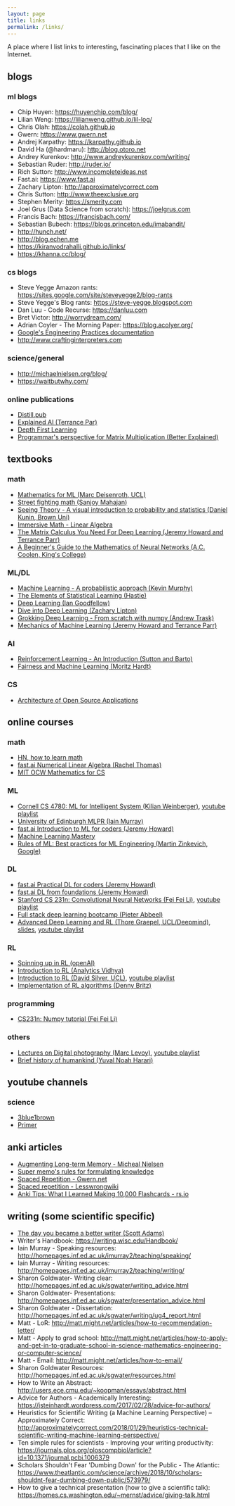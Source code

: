 ```yaml
---
layout: page
title: links
permalink: /links/
---
```


A place where I list links to interesting, fascinating places that I like on the Internet.  

## blogs  

### ml blogs  

* Chip Huyen: <https://huyenchip.com/blog/>
* Lilian Weng: <https://lilianweng.github.io/lil-log/>
* Chris Olah: <https://colah.github.io>
* Gwern: <https://www.gwern.net>
* Andrej Karpathy: <https://karpathy.github.io>
* David Ha (@hardmaru): <http://blog.otoro.net>
* Andrey Kurenkov: <http://www.andreykurenkov.com/writing/>
* Sebastian Ruder: <http://ruder.io/>
* Rich Sutton: <http://www.incompleteideas.net>
* Fast.ai: <https://www.fast.ai>
* Zachary Lipton: <http://approximatelycorrect.com>
* Chris Sutton: <http://www.theexclusive.org>
* Stephen Merity: <https://smerity.com>
* Joel Grus (Data Science from scratch): <https://joelgrus.com>
* Francis Bach: <https://francisbach.com/>
* Sebastian Bubech: <https://blogs.princeton.edu/imabandit/>
* <http://hunch.net/>
* <http://blog.echen.me>
* <https://kiranvodrahalli.github.io/links/>
* <https://khanna.cc/blog/>

### cs blogs

* Steve Yegge Amazon rants: <https://sites.google.com/site/steveyegge2/blog-rants>
* Steve Yegge's Blog rants: <https://steve-yegge.blogspot.com>
* Dan Luu - Code Recurse: <https://danluu.com>
* Bret Victor: <http://worrydream.com/>
* Adrian Coyler - The Morning Paper: <https://blog.acolyer.org/>
* [Google's Engineering Practices documentation](https://google.github.io/eng-practices/)
* <http://www.craftinginterpreters.com>

### science/general

* <http://michaelnielsen.org/blog/>
* <https://waitbutwhy.com/>

### online publications

* [Distill.pub](https://distill.pub)
* [Explained AI (Terrance Par)](https://explained.ai)
* [Depth First Learning](http://www.depthfirstlearning.com)
* [Programmar's perspective for Matrix Multiplication (Better Explained)](https://betterexplained.com/articles/matrix-multiplication/)

## textbooks

### math

* [Mathematics for ML (Marc Deisenroth, UCL)](https://mml-book.github.io)
* [Street fighting math (Sanjoy Mahajan)](http://streetfightingmath.com)
* [Seeing Theory - A visual introduction to probability and statistics (Daniel Kunin, Brown Uni)](https://seeing-theory.brown.edu/)
* [Immersive Math - Linear Algebra](http://immersivemath.com/ila/)
* [The Matrix Calculus You Need For Deep Learning (Jeremy Howard and Terrance Parr)](https://explained.ai/matrix-calculus/index.html)
* [A Beginner's Guide to the Mathematics of Neural Networks (A.C. Coolen, King's College)](http://citeseerx.ist.psu.edu/viewdoc/download?doi=10.1.1.161.3556&rep=rep1&type=pdf)

### ML/DL  

* [Machine Learning - A probabilistic approach (Kevin Murphy)](https://www.cs.ubc.ca/~murphyk/MLbook/)
* [The Elements of Statistical Learning (Hastie)](https://web.stanford.edu/~hastie/ElemStatLearn/)
* [Deep Learning (Ian Goodfellow)](https://www.deeplearningbook.org)
* [Dive into Deep Learning (Zachary Lipton)](http://d2l.ai)
* [Grokking Deep Learning - From scratch with numpy (Andrew Trask)](https://www.manning.com/books/grokking-deep-learning)
* [Mechanics of Machine Learning (Jeremy Howard and Terrance Parr)](https://mlbook.explained.ai)

### AI  

* [Reinforcement Learning - An Introduction (Sutton and Barto)](http://www.incompleteideas.net/book/the-book.html)
* [Fairness and Machine Learning (Moritz Hardt)](https://fairmlbook.org/)

### CS  

* [Architecture of Open Source Applications](http://aosabook.org/en/index.html)

## online courses

### math 

* [HN, how to learn math](http://hn.premii.com/#/comments/16562173)
* [fast.ai Numerical Linear Algebra (Rachel Thomas)](https://github.com/fastai/numerical-linear-algebra)
* [MIT OCW Mathematics for CS](https://ocw.mit.edu/courses/electrical-engineering-and-computer-science/6-042j-mathematics-for-computer-science-spring-2015/readings/)

### ML

* [Cornell CS 4780: ML for Intelligent System (Kilian Weinberger)](http://www.cs.cornell.edu/courses/cs4780/2018fa/), [youtube playlist](https://www.youtube.com/playlist?list=PLl8OlHZGYOQ7bkVbuRthEsaLr7bONzbXS)
* [University of Edinburgh MLPR (Iain Murray)](http://www.inf.ed.ac.uk/teaching/courses/mlpr/2017/)
* [fast.ai Introduction to ML for coders (Jeremy Howard)](http://course18.fast.ai/ml)
* [Machine Learning Mastery](https://machinelearningmastery.com/start-here/)
* [Rules of ML: Best practices for ML Engineering (Martin Zinkevich, Google)](http://martin.zinkevich.org/rules_of_ml/rules_of_ml.pdf)

### DL  

* [fast.ai Practical DL for coders (Jeremy Howard)](https://course.fast.ai)
* [fast.ai DL from foundations (Jeremy Howard)](https://course.fast.ai/part2)
* [Stanford CS 231n: Convolutional Neural Networks (Fei Fei Li)](http://cs231n.github.io), [youtube playlist](https://www.youtube.com/playlist?list=PL3FW7Lu3i5JvHM8ljYj-zLfQRF3EO8sYv)
* [Full stack deep learning bootcamp (Pieter Abbeel)](https://fullstackdeeplearning.com)
* [Advanced Deep Learning and RL (Thore Graepel, UCL/Deepmind)](http://www.cs.ucl.ac.uk/1819/a7p/t2/comp0089_advanced_deep_learning_and_reinforcement_learning/), [slides](https://github.com/enggen/DeepMind-Advanced-Deep-Learning-and-Reinforcement-Learning), [youtube playlist](https://www.youtube.com/playlist?list=PLqYmG7hTraZDNJre23vqCGIVpfZ_K2RZs)

### RL  

* [Spinning up in RL (openAI)](https://spinningup.openai.com/en/latest/)
* [Introduction to RL (Analytics Vidhya)](https://www.analyticsvidhya.com/blog/2017/01/introduction-to-reinforcement-learning-implementation/)
* [Introduction to RL (David Silver, UCL)](http://www0.cs.ucl.ac.uk/staff/d.silver/web/Teaching.html), [youtube playlist](https://www.youtube.com/playlist?list=PLqYmG7hTraZDM-OYHWgPebj2MfCFzFObQ)
* [Implementation of RL algorithms (Denny Britz)](https://github.com/dennybritz/reinforcement-learning)

### programming

* [CS231n: Numpy tutorial (Fei Fei Li)](http://cs231n.github.io/python-numpy-tutorial/)

### others

* [Lectures on Digital photography (Marc Levoy)](https://sites.google.com/site/marclevoylectures/), [youtube playlist](https://www.youtube.com/playlist?list=PL7ddpXYvFXspUN0N-gObF1GXoCA-DA-7i)
* [Brief history of humankind (Yuval Noah Harari)](https://www.youtube.com/playlist?list=PLBOXjuzxIKcrqTyqh2Wwh6B86sIN-42di)

## youtube channels

### science

* [3blue1brown](https://www.youtube.com/channel/UCYO_jab_esuFRV4b17AJtAw)
* [Primer](https://www.youtube.com/channel/UCKzJFdi57J53Vr_BkTfN3uQ)

## anki articles

* [Augmenting Long-term Memory - Micheal Nielsen](http://augmentingcognition.com/ltm.html)
* [Super memo's rules for formulating knowledge](https://www.supermemo.com/en/archives1990-2015/articles/20rules)
* [Spaced Repetition - Gwern.net](https://www.gwern.net/Spaced-repetition#using-it)
* [Spaced repetition - Lesswrongwiki](https://wiki.lesswrong.com/wiki/Spaced_repetition)
* [Anki Tips: What I Learned Making 10,000 Flashcards - rs.io](http://rs.io/anki-tips/0)

## writing (some scientific specific)

* [The day you became a better writer (Scott Adams)](https://www.scottadamssays.com/2015/08/22/the-day-you-became-a-better-writer-2nd-look/)
* Writer's Handbook: <https://writing.wisc.edu/Handbook/>
* Iain Murray - Speaking resources: <http://homepages.inf.ed.ac.uk/imurray2/teaching/speaking/>
* Iain Murray - Writing resources: <http://homepages.inf.ed.ac.uk/imurray2/teaching/writing/>
* Sharon Goldwater- Writing clear: <http://homepages.inf.ed.ac.uk/sgwater/writing_advice.html>
* Sharon Goldwater- Presentations: <http://homepages.inf.ed.ac.uk/sgwater/presentation_advice.html>
* Sharon Goldwater - Dissertation: <http://homepages.inf.ed.ac.uk/sgwater/writing/ug4_report.html>
* Matt - LoR: <http://matt.might.net/articles/how-to-recommendation-letter/>
* Matt - Apply to grad school: <http://matt.might.net/articles/how-to-apply-and-get-in-to-graduate-school-in-science-mathematics-engineering-or-computer-science/>
* Matt - Email: <http://matt.might.net/articles/how-to-email/>
* Sharon Goldwater Resources: <http://homepages.inf.ed.ac.uk/sgwater/resources.html>
* How to Write an Abstract: <http://users.ece.cmu.edu/~koopman/essays/abstract.html>
* Advice for Authors - Academically Interesting: <https://jsteinhardt.wordpress.com/2017/02/28/advice-for-authors/>
* Heuristics for Scientific Writing (a Machine Learning Perspective) – Approximately Correct: <http://approximatelycorrect.com/2018/01/29/heuristics-technical-scientific-writing-machine-learning-perspective/>
* Ten simple rules for scientists - Improving your writing productivity: <https://journals.plos.org/ploscompbiol/article?id=10.1371/journal.pcbi.1006379>
* Scholars Shouldn't Fear 'Dumbing Down' for the Public - The Atlantic: <https://www.theatlantic.com/science/archive/2018/10/scholars-shouldnt-fear-dumbing-down-public/573979/>
* How to give a technical presentation (how to give a scientific talk): <https://homes.cs.washington.edu/~mernst/advice/giving-talk.html>

